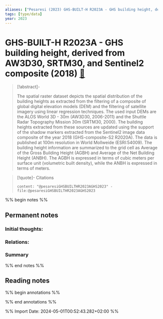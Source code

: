 ```yaml
---
aliases: ["Pesaresi (2023) GHS-BUILT-H R2023A - GHS building height, derived from AW3D30, SRTM30, and Sentinel2 composite (2018)"]
tags: [type/data]
year: 2023
---
```

# GHS-BUILT-H R2023A - GHS building height, derived from AW3D30, SRTM30, and Sentinel2 composite (2018) [📖](zotero://select/library/items/TCIVZTMU)

> [!abstract]-
> 
> The spatial raster dataset depicts the spatial distribution of the building heights as extracted from the filtering of a composite of global digital elevation models (DEM) and the filtering of satellite imagery using linear regression techniques. The used input DEMs are the ALOS World 3D - 30m (AW3D30, 2006-2011) and the Shuttle Radar Topography Mission 30m (SRTM30, 2000). The building heights extracted from these sources are updated using the support of the shadow markers extracted from the Sentinel2 image data composite of the year 2018 (GHS-composite-S2 R2020A). The data is published at 100m resolution in World Mollweide (ESRI:54009). The building height information are summarized to the grid cell as Average of the Gross Building Height (AGBH) and Average of the Net Building Height (ANBH). The AGBH is expressed in terms of cubic meters per surface unit (volumetric built density), while the ANBH is expressed in terms of meters.
> 

> [!quote]- Citations
> 
> ```query
> content: "@pesaresiGHSBUILTHR2023AGHS2023" -file:@pesaresiGHSBUILTHR2023AGHS2023
> ```

%% begin notes %%
## Permanent notes
### Initial thoughts:


### Relations:


### Summary


%% end notes %%
## Reading notes
%% begin annotations %%

%% end annotations %%



%% Import Date: 2024-05-01T00:52:43.282+02:00 %%
